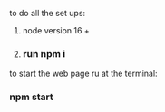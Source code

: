 
to do all the set ups:
1. node version 16 +
2. ### run npm i

to start the web page ru at the terminal:
### npm start